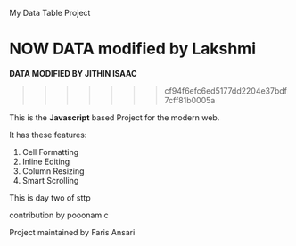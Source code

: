  My Data Table Project


NOW DATA modified by Lakshmi
=======
**DATA MODIFIED BY JITHIN ISAAC**
>>>>>>> cf94f6efc6ed5177dd2204e37bdf7cff81b0005a

This is the **Javascript** based Project for the modern web.

It has these features:
1. Cell Formatting
2. Inline Editing
3. Column Resizing
4. Smart Scrolling

This is day two of sttp

contribution by pooonam c


Project maintained by Faris Ansari

